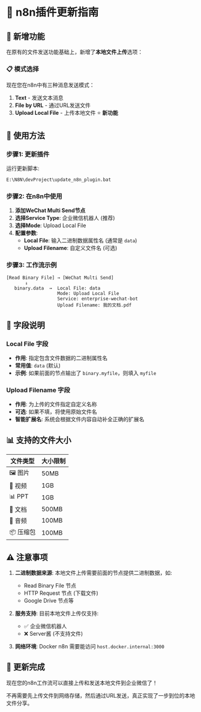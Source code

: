 # 🔄 n8n插件更新指南

## 🎯 新增功能

在原有的文件发送功能基础上，新增了**本地文件上传**选项：

### 📋 模式选择
现在您在n8n中有三种消息发送模式：

1. **Text** - 发送文本消息
2. **File by URL** - 通过URL发送文件 
3. **Upload Local File** - 上传本地文件 ⭐ **新功能**

## 🚀 使用方法

### 步骤1: 更新插件
运行更新脚本:
```bash
E:\N8N\devProject\update_n8n_plugin.bat
```

### 步骤2: 在n8n中使用

1. **添加WeChat Multi Send节点**
2. **选择Service Type**: 企业微信机器人 (推荐)
3. **选择Mode**: Upload Local File
4. **配置参数**:
   - **Local File**: 输入二进制数据属性名 (通常是 `data`)
   - **Upload Filename**: 自定义文件名 (可选)

### 步骤3: 工作流示例

```
[Read Binary File] → [WeChat Multi Send]
       ↓
   binary.data  →  Local File: data
                   Mode: Upload Local File
                   Service: enterprise-wechat-bot
                   Upload Filename: 我的文档.pdf
```

## 🔧 字段说明

### Local File 字段
- **作用**: 指定包含文件数据的二进制属性名
- **常用值**: `data` (默认)
- **示例**: 如果前面的节点输出了 `binary.myfile`，则填入 `myfile`

### Upload Filename 字段  
- **作用**: 为上传的文件指定自定义名称
- **可选**: 如果不填，将使用原始文件名
- **智能扩展名**: 系统会根据文件内容自动补全正确的扩展名

## 📊 支持的文件大小

| 文件类型 | 大小限制 |
|---------|----------|
| 🖼️ 图片 | 50MB |
| 🎥 视频 | 1GB |
| 📊 PPT | 1GB |  
| 📄 文档 | 500MB |
| 🎵 音频 | 100MB |
| 📦 压缩包 | 100MB |

## ⚠️ 注意事项

1. **二进制数据来源**: 本地文件上传需要前面的节点提供二进制数据，如:
   - Read Binary File 节点
   - HTTP Request 节点 (下载文件)
   - Google Drive 节点等

2. **服务支持**: 目前本地文件上传仅支持:
   - ✅ 企业微信机器人 
   - ❌ Server酱 (不支持文件)

3. **网络环境**: Docker n8n 需要能访问 `host.docker.internal:3000`

## 🎉 更新完成

现在您的n8n工作流可以直接上传和发送本地文件到企业微信了！

不再需要先上传文件到网络存储，然后通过URL发送，真正实现了一步到位的本地文件分享。